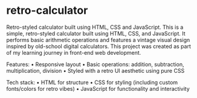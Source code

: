 # retro-calculator
Retro-styled calculator built using HTML, CSS and JavaScript.
This is a simple, retro-styled calculator built using HTML, CSS, and JavaScript. It performs basic arithmetic operations and features a vintage visual design inspired by old-school digital calculators. This project was created as part of my learning journey in front-end web development.

Features:
	•	Responsive layout
	•	Basic operations: addition, subtraction, multiplication, division
	•	Styled with a retro UI aesthetic using pure CSS

Tech stack:
	•	HTML for structure
	•	CSS for styling (including custom fonts/colors for retro vibes)
	•	JavaScript for functionality and interactivity
